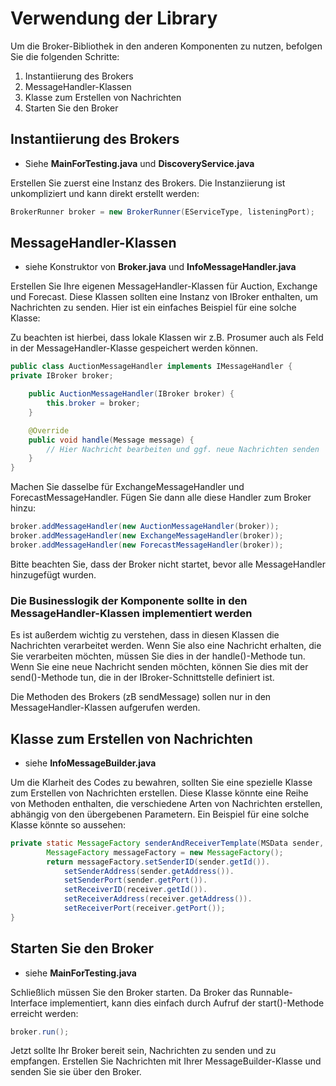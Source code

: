 # Verwendung der Library
Um die Broker-Bibliothek in den anderen Komponenten zu nutzen, befolgen Sie die folgenden Schritte:

1. Instantiierung des Brokers
2. MessageHandler-Klassen
3. Klasse zum Erstellen von Nachrichten
4. Starten Sie den Broker

## Instantiierung des Brokers
- Siehe **MainForTesting.java** und **DiscoveryService.java**

Erstellen Sie zuerst eine Instanz des Brokers. Die Instanziierung ist unkompliziert und kann direkt erstellt werden:

``` java
BrokerRunner broker = new BrokerRunner(EServiceType, listeningPort);
```

## MessageHandler-Klassen
- siehe Konstruktor von **Broker.java** und **InfoMessageHandler.java**

Erstellen Sie Ihre eigenen MessageHandler-Klassen für Auction, Exchange und Forecast. Diese Klassen sollten eine Instanz
von IBroker enthalten, um Nachrichten zu senden. Hier ist ein einfaches Beispiel für eine solche Klasse:

Zu beachten ist hierbei, dass lokale Klassen wir z.B. Prosumer auch als Feld in der MessageHandler-Klasse gespeichert
werden können.

``` java
public class AuctionMessageHandler implements IMessageHandler {
private IBroker broker;

    public AuctionMessageHandler(IBroker broker) {
        this.broker = broker;
    }

    @Override
    public void handle(Message message) {
        // Hier Nachricht bearbeiten und ggf. neue Nachrichten senden
    }
}
```

Machen Sie dasselbe für ExchangeMessageHandler und ForecastMessageHandler. Fügen Sie dann alle diese Handler zum Broker
hinzu:

``` java
broker.addMessageHandler(new AuctionMessageHandler(broker));
broker.addMessageHandler(new ExchangeMessageHandler(broker));
broker.addMessageHandler(new ForecastMessageHandler(broker));
```

Bitte beachten Sie, dass der Broker nicht startet, bevor alle MessageHandler hinzugefügt wurden.

### Die Businesslogik der Komponente sollte in den MessageHandler-Klassen implementiert werden
Es ist außerdem wichtig zu verstehen, dass in diesen Klassen die Nachrichten verarbeitet werden. Wenn Sie also eine
Nachricht erhalten, die Sie verarbeiten möchten, müssen Sie dies in der handle()-Methode tun. Wenn Sie eine neue
Nachricht senden möchten, können Sie dies mit der send()-Methode tun, die in der IBroker-Schnittstelle definiert ist.

Die Methoden des Brokers (zB sendMessage) sollen nur in den MessageHandler-Klassen aufgerufen werden.

## Klasse zum Erstellen von Nachrichten
- siehe **InfoMessageBuilder.java**

Um die Klarheit des Codes zu bewahren, sollten Sie eine spezielle Klasse zum Erstellen von Nachrichten erstellen. Diese
Klasse könnte eine Reihe von Methoden enthalten, die verschiedene Arten von Nachrichten erstellen, abhängig von den
übergebenen Parametern. Ein Beispiel für eine solche Klasse könnte so aussehen:

``` java
private static MessageFactory senderAndReceiverTemplate(MSData sender, MSData receiver) {
        MessageFactory messageFactory = new MessageFactory();
        return messageFactory.setSenderID(sender.getId()).
            setSenderAddress(sender.getAddress()).
            setSenderPort(sender.getPort()).
            setReceiverID(receiver.getId()).
            setReceiverAddress(receiver.getAddress()).
            setReceiverPort(receiver.getPort());
}
```

## Starten Sie den Broker
- siehe **MainForTesting.java**

Schließlich müssen Sie den Broker starten. Da Broker das Runnable-Interface implementiert, kann dies einfach durch
Aufruf der start()-Methode erreicht werden:

``` java
broker.run();
```

Jetzt sollte Ihr Broker bereit sein, Nachrichten zu senden und zu empfangen. Erstellen Sie Nachrichten mit Ihrer
MessageBuilder-Klasse und senden Sie sie über den Broker.